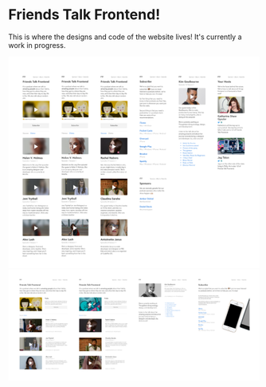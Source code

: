 # Friends Talk Frontend!

This is where the designs and code of the website lives! It's currently a work in progress.

![](https://raw.githubusercontent.com/jagtalon/friendstalkfrontend/master/Designs/Mobile%20Mockup.png)
![](https://raw.githubusercontent.com/jagtalon/friendstalkfrontend/master/Designs/Desktop%20Mockup.png)
